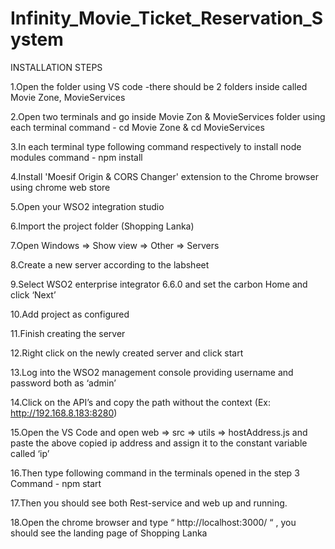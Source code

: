 # Infinity_Movie_Ticket_Reservation_System
 
 INSTALLATION STEPS

1.Open the folder using VS code
	-there should be 2 folders inside called Movie Zone, MovieServices

2.Open two terminals and go inside Movie Zon & MovieServices folder using each terminal 
	command - cd Movie Zone & cd MovieServices

3.In each terminal type following command respectively to install node modules
	command - npm install

4.Install 'Moesif Origin & CORS Changer' extension to the Chrome browser using chrome web store

5.Open  your WSO2 integration studio 

6.Import the project folder (Shopping Lanka) 

7.Open Windows => Show view => Other => Servers

8.Create a new server according to the labsheet

9.Select WSO2 enterprise integrator 6.6.0 and set the carbon Home and click ‘Next’

10.Add project as configured

11.Finish creating the server

12.Right click on the newly created server and click start

13.Log into the WSO2 management console providing username and password both as ‘admin’

14.Click on the  API’s and copy the path without the context (Ex: http://192.168.8.183:8280)

15.Open the VS Code and open web => src => utils => hostAddress.js and paste the above copied     ip address and assign it to the constant variable called ‘ip’ 

16.Then type following command in the terminals opened in the step 3
			Command - npm start

17.Then you should see both Rest-service and web up and running. 

18.Open the chrome browser and type “ http://localhost:3000/ “ , you should see the landing page of Shopping Lanka

